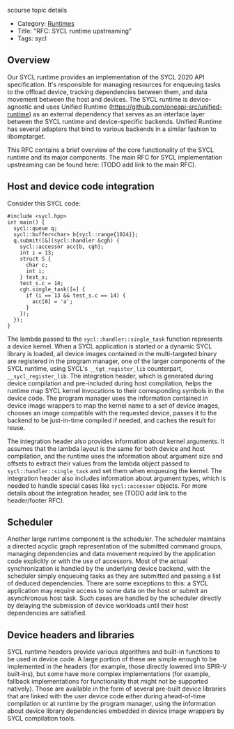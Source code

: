 scourse topic details

- Category: [Runtimes](https://discourse.llvm.org/c/runtimes/64)
- Title: "RFC: SYCL runtime upstreaming"
- Tags: sycl

## Overview

Our SYCL runtime provides an implementation of the SYCL 2020 API specification.
It's responsible for managing resources for enqueuing tasks to the offload
device, tracking dependencies between them, and data movement between the host
and devices. The SYCL runtime is device-agnostic and uses Unified Runtime
(https://github.com/oneapi-src/unified-runtime) as an external dependency that
serves as an interface layer between the SYCL runtime and device-specific
backends. Unified Runtime has several adapters that bind to various backends in
a similar fashion to libomptarget.

This RFC contains a brief overview of the core functionality of the SYCL runtime
and its major components. The main RFC for SYCL implementation upstreaming can
be found here: (TODO add link to the main RFC).

## Host and device code integration

Consider this SYCL code:

```
#include <sycl.hpp>
int main() {
  sycl::queue q;
  sycl::buffer<char> b{sycl::range{1024}};
  q.submit([&](sycl::handler &cgh) {
    sycl::accessor acc{b, cgh};
    int i = 13;
    struct S {
      char c;
      int i;
    } test_s;
    test_s.c = 14;
    cgh.single_task([=] {
      if (i == 13 && test_s.c == 14) {
        acc[0] = 'a';
      }
    });
  });
}
```

The lambda passed to the `sycl::handler::single_task` function
represents a device kernel. When a SYCL application is started or a
dynamic SYCL library is loaded, all device images contained in the
multi-targeted binary are registered in the program manager, one of the
larger components of the SYCL runtime, using SYCL's `__tgt_register_lib`
counterpart, `__sycl_register_lib`. The integration header, which is
generated during device compilation and pre-included during host
compilation, helps the runtime map SYCL kernel invocations to their
corresponding symbols in the device code. The program manager uses the
information contained in device image wrappers to map the kernel name to
a set of device images, chooses an image compatible with the requested
device, passes it to the backend to be just-in-time compiled if needed,
and caches the result for reuse.

The integration header also provides information about kernel arguments.
It assumes that the lambda layout is the same for both device and host
compilation, and the runtime uses the information about argument size
and offsets to extract their values from the lambda object passed to
`sycl::handler::single_task` and set them when enqueuing the kernel. The
integration header also includes information about argument types, which
is needed to handle special cases like `sycl::accessor` objects. For
more details about the integration header, see (TODO add link to the
header/footer RFC).

## Scheduler

Another large runtime component is the scheduler. The scheduler
maintains a directed acyclic graph representation of the submitted
command groups, managing dependencies and data movement required by the
application code explicitly or with the use of accessors. Most of the
actual synchronization is handled by the underlying device backend, with
the scheduler simply enqueuing tasks as they are submitted and passing a
list of deduced dependencies. There are some exceptions to this: a SYCL
application may require access to some data on the host or submit an
asynchronous host task. Such cases are handled by the scheduler directly
by delaying the submission of device workloads until their host
dependencies are satisfied.

## Device headers and libraries

SYCL runtime headers provide various algorithms and built-in functions
to be used in device code. A large portion of these are simple enough to
be implemented in the headers (for example, those directly lowered into
SPIR-V built-ins), but some have more complex implementations (for
example, fallback implementations for functionality that might not be
supported natively). Those are available in the form of several
pre-built device libraries that are linked with the user device code
either during ahead-of-time compilation or at runtime by the program
manager, using the information about device library dependencies
embedded in device image wrappers by SYCL compilation tools.
